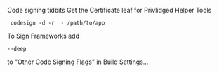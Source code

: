 Code signing tidbits
Get the Certificate leaf for Privlidged Helper Tools

	 codesign -d -r  - /path/to/app
	 
To Sign Frameworks add

	--deep
	
	
to "Other Code Signing Flags" in Build Settings...


